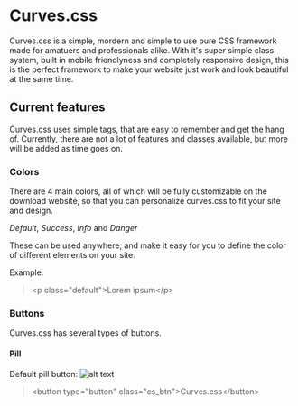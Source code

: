 # Curves.css
Curves.css is a simple, mordern and simple to use pure CSS framework made for amatuers and professionals alike. With it's super simple class system, built in mobile friendlyness and completely responsive design, this is the perfect framework to make your website just work and look beautiful at the same time.

## Current features
Curves.css uses simple tags, that are easy to remember and get the hang of. Currently, there are not a lot of features and classes available, but more will be added as time goes on.

### Colors
There are 4 main colors, all of which will be fully customizable on the download website, so that you can personalize curves.css to fit your site and design.

*Default*,
*Success*,
*Info* and 
*Danger*

These can be used anywhere, and make it easy for you to define the color of different elements on your site.

Example:
> \<p class="default"\>Lorem ipsum\</p\>

### Buttons
Curves.css has several types of buttons.

#### Pill
Default pill button:
![alt text](https://i.gyazo.com/e4114706be009cc4464baad93687df1a.png "Default pill button")
> \<button type="button" class="cs_btn"\>Curves.css\</button\>

